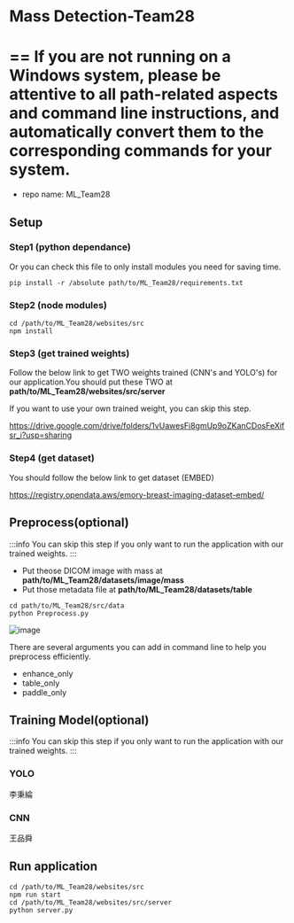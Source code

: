 # Mass Detection-Team28
==
If you are not running on a Windows system, please be attentive to all **path-related aspects and command line instructions**, and automatically convert them to the corresponding commands for your system.
==

* repo name: ML_Team28

## Setup

### Step1 (python dependance)
Or you can check this file to only install modules you need for saving time.

```
pip install -r /absolute path/to/ML_Team28/requirements.txt
```


### Step2 (node modules)

```
cd /path/to/ML_Team28/websites/src
npm install
```

### Step3 (get trained weights)
Follow the below link to get TWO weights trained (CNN's and YOLO's) for our application.You should put these TWO at **path/to/ML_Team28/websites/src/server**

If you want to use your own trained weight, you can skip this step.

https://drive.google.com/drive/folders/1vUawesFi8gmUp9oZKanCDosFeXifsr_i?usp=sharing

### Step4 (get dataset)
You should follow the below link to get dataset (EMBED)

https://registry.opendata.aws/emory-breast-imaging-dataset-embed/

## Preprocess(optional)
:::info
You can skip this step if you only want to run the application with our trained weights.
:::
* Put theose DICOM image with mass at **path/to/ML_Team28/datasets/image/mass**
* Put those metadata file at **path/to/ML_Team28/datasets/table**

```
cd path/to/ML_Team28/src/data
python Preprocess.py
```

![image](https://hackmd.io/_uploads/B1sP9lQFa.png)

There are several arguments you can add in command line to help you preprocess efficiently.
* enhance_only
* table_only
* paddle_only


## Training Model(optional)
:::info
You can skip this step if you only want to run the application with our trained weights.
:::
### YOLO
李秉綸

### CNN
王品舜

## Run application

```
cd /path/to/ML_Team28/websites/src
npm run start
cd /path/to/ML_Team28/websites/src/server
python server.py
```
